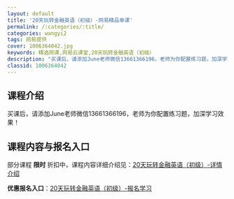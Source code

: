 ```yaml
---
layout: default
title: '20天玩转金融英语（初级）-网易精品单课'
permalink: /:categories/:title/
categories: wangyi2
tags: 网易提供
cover: 1006364042.jpg
keywords: 精选网课,网易云课堂,20天玩转金融英语（初级）
description: "买课后，请添加June老师微信13661366196，老师为你配置练习题，加深学习效果！20天玩转金融英语（初级）"
classid: 1006364042
---
```


## 课程介绍

买课后，请添加June老师微信13661366196，老师为你配置练习题，加深学习效果！

## 课程内容与报名入口

部分课程 **限时** 折扣中，课程内容详细介绍见：[20天玩转金融英语（初级）-详情介绍](https://study.163.com/course/introduction/1006364042.htm?share=1&shareId=1025206652&utm_campaign=share&utm_medium=iphoneShare&utm_source=&utm_u=1025206652)

**优惠报名入口**：[20天玩转金融英语（初级）-报名学习](https://study.163.com/course/introduction/1006364042.htm?share=1&shareId=1025206652&utm_campaign=share&utm_medium=iphoneShare&utm_source=&utm_u=1025206652)

